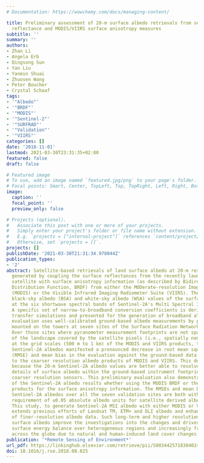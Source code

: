 ```yaml
---
# Documentation: https://wowchemy.com/docs/managing-content/

title: Preliminary assessment of 20-m surface albedo retrievals from sentinel-2A surface
  reflectance and MODIS/VIIRS surface anisotropy measures
subtitle: ''
summary: ''
authors:
- Zhan Li
- Angela Erb
- Qingsong Sun
- Yan Liu
- Yanmin Shuai
- Zhuosen Wang
- Peter Boucher
- Crystal Schaaf
tags:
- '"Albedo"'
- '"BRDF"'
- '"MODIS"'
- '"Sentinel-2"'
- '"SURFRAD"'
- '"Validation"'
- '"VIIRS"'
categories: []
date: '2018-11-01'
lastmod: 2021-03-30T23:31:35+02:00
featured: false
draft: false

# Featured image
# To use, add an image named `featured.jpg/png` to your page's folder.
# Focal points: Smart, Center, TopLeft, Top, TopRight, Left, Right, BottomLeft, Bottom, BottomRight.
image:
  caption: ''
  focal_point: ''
  preview_only: false

# Projects (optional).
#   Associate this post with one or more of your projects.
#   Simply enter your project's folder or file name without extension.
#   E.g. `projects = ["internal-project"]` references `content/project/deep-learning/index.md`.
#   Otherwise, set `projects = []`.
projects: []
publishDate: '2021-03-30T21:31:34.978044Z'
publication_types:
- '2'
abstract: Satellite-based retrievals of land surface albedo at 20-m resolution are
  generated by coupling the surface reflectances from the recently launched Sentinel-2A
  satellite with surface anisotropy information (as described by Bidirectional Reflectance
  Distribution Function, BRDF) from either the MODerate-resolution Imaging Spectroradiometer
  (MODIS) or the Visible Infrared Imaging Radiometer Suite (VIIRS). The intrinsic
  black-sky albedo (BSA) and white-sky albedo (WSA) values of the surface are derived
  at the six shortwave spectral bands of Sentinel-2A's Multi Spectral Instrument (MSI).
  A specific set of narrow-to-broadband conversion coefficients is derived from radiative
  transfer simulations and presented for the generation of broadband albedos. Initial
  evaluation uses well-calibrated ground-based albedo measurements by pyranometers
  mounted on the towers at seven sites of the Surface Radiation Network (SURFRAD).
  Over those sites where pyranometer measurement footprints are not spatially representative
  of the landscape covered by the satellite pixels (i.e., spatially nonrepresentative)
  at the grid scales (500 m to 1 km) of the MODIS and VIIRS products, the finer-resolution
  Sentinel-2A albedos manifested a pronounced decrease in root mean squared error
  (RMSE) and mean bias in the evaluation against the ground-based data as compared
  to the coarser resolution albedo products of MODIS and VIIRS. This decrease occurs
  because the 20-m Sentinel-2A albedo values are better able to resolve the spatial
  details of surface albedo within the ground-based instrument footprints than the
  coarser resolution sensors. This preliminary evaluation also demonstrates the consistency
  of the Sentinel-2A albedo results whether using the MODIS BRDF or the VIIRS BRDF
  products for the surface anisotropy information. The RMSEs and mean biases of the
  Sentinel-2A albedos over all the seven validation sites are both within the accuracy
  requirement of ±0.05 absolute albedo units for satellite derived albedo products.
  This study, to generate Sentinel-2A MSI albedo with either MODIS or VIIRS BRDFs,
  extends previous efforts of Landsat TM, ETM+ and OLI albedo and enhances the continuity
  of finer-resolution albedo data. Such long-term and higher resolution records of
  surface albedo improve the investigations into the changes and drivers of local/regional
  surface energy balance over heterogeneous regions and increasingly fragmented landscapes
  across the globe due to natural and human-induced land cover changes.
publication: '*Remote Sensing of Environment*'
url_pdf: https://linkinghub.elsevier.com/retrieve/pii/S0034425718304024
doi: 10.1016/j.rse.2018.08.025
---
```

